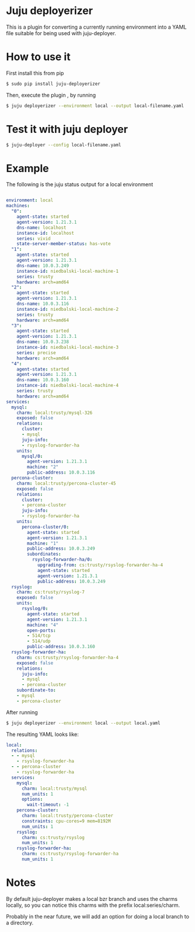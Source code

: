 Juju deployerizer
=================

This is a plugin for converting a currently running environment
into a YAML file suitable for being used with juju-deployer.

# How to use it

First install this from pip

```bash
$ sudo pip install juju-deployerizer
```

Then, execute the plugin , by running

```bash
$ juju deployerizer --environment local --output local-filename.yaml
```

# Test it with juju deployer

```bash
$ juju-deployer --config local-filename.yaml
```

# Example

The following is the juju status output for a local environment

```yaml

environment: local
machines:
  "0":
    agent-state: started
    agent-version: 1.21.3.1
    dns-name: localhost
    instance-id: localhost
    series: vivid
    state-server-member-status: has-vote
  "1":
    agent-state: started
    agent-version: 1.21.3.1
    dns-name: 10.0.3.249
    instance-id: niedbalski-local-machine-1
    series: trusty
    hardware: arch=amd64
  "2":
    agent-state: started
    agent-version: 1.21.3.1
    dns-name: 10.0.3.116
    instance-id: niedbalski-local-machine-2
    series: trusty
    hardware: arch=amd64
  "3":
    agent-state: started
    agent-version: 1.21.3.1
    dns-name: 10.0.3.238
    instance-id: niedbalski-local-machine-3
    series: precise
    hardware: arch=amd64
  "4":
    agent-state: started
    agent-version: 1.21.3.1
    dns-name: 10.0.3.160
    instance-id: niedbalski-local-machine-4
    series: trusty
    hardware: arch=amd64
services:
  mysql:
    charm: local:trusty/mysql-326
    exposed: false
    relations:
      cluster:
      - mysql
      juju-info:
      - rsyslog-forwarder-ha
    units:
      mysql/0:
        agent-version: 1.21.3.1
        machine: "2"
        public-address: 10.0.3.116
  percona-cluster:
    charm: local:trusty/percona-cluster-45
    exposed: false
    relations:
      cluster:
      - percona-cluster
      juju-info:
      - rsyslog-forwarder-ha
    units:
      percona-cluster/0:
        agent-state: started
        agent-version: 1.21.3.1
        machine: "1"
        public-address: 10.0.3.249
        subordinates:
          rsyslog-forwarder-ha/0:
            upgrading-from: cs:trusty/rsyslog-forwarder-ha-4
            agent-state: started
            agent-version: 1.21.3.1
            public-address: 10.0.3.249
  rsyslog:
    charm: cs:trusty/rsyslog-7
    exposed: false
    units:
      rsyslog/0:
        agent-state: started
        agent-version: 1.21.3.1
        machine: "4"
        open-ports:
        - 514/tcp
        - 514/udp
        public-address: 10.0.3.160
  rsyslog-forwarder-ha:
    charm: cs:trusty/rsyslog-forwarder-ha-4
    exposed: false
    relations:
      juju-info:
      - mysql
      - percona-cluster
    subordinate-to:
    - mysql
    - percona-cluster
```

After running

```bash
$ juju deployerizer --environment local --output local.yaml
```

The resulting YAML looks like:

```YAML
local:
  relations:
  - - mysql
    - rsyslog-forwarder-ha
  - - percona-cluster
    - rsyslog-forwarder-ha
  services:
    mysql:
      charm: local:trusty/mysql
      num_units: 1
      options:
        wait-timeout: -1
    percona-cluster:
      charm: local:trusty/percona-cluster
      constraints: cpu-cores=9 mem=8192M
      num_units: 1
    rsyslog:
      charm: cs:trusty/rsyslog
      num_units: 1
    rsyslog-forwarder-ha:
      charm: cs:trusty/rsyslog-forwarder-ha
      num_units: 1
```

# Notes

By default juju-deployer makes a local bzr branch and uses the charms locally,
so you can notice this charms with the prefix local:series/charm.

Probably in the near future, we will add an option
for doing a local branch to a directory.
